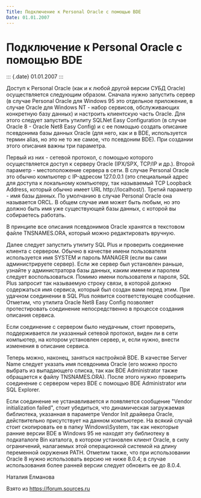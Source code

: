 ```yaml
---
Title: Подключение к Personal Oracle с помощью BDE
Date: 01.01.2007
---
```



Подключение к Personal Oracle с помощью BDE
===========================================

::: {.date}
01.01.2007
:::

Доступ к Personаl Oracle (как и к любой другой версии СУБД Oracle)
осуществляется следующим образом. Сначала нужно запустить сервер (в
случае Personal Oracle для Windows 95 это отдельное приложение, в случае
Oracle для Windows NT - набор сервисов, обслуживающих конкретную базу
данных) и настроить клиентскую часть Oracle. Для этого следует запустить
утилиту SQLNet Easy Configuration (в случае Oracle 8 - Oracle Net8 Easy
Config) и с ее помощью создать описание псевдонима базы данных Oracle
(для него, как и в BDE, используется термин alias, но это не то же
самое, что псевдоним BDE). При создании этого описания важны три
параметра.

Первый из них - сетевой протокол, с помощью которого осуществляется
доступ к серверу Oracle (IPX/SPX, TCP/IP и др.). Второй параметр -
местоположение сервера в сети. В случае Personal Oracle это обычно
компьютер с IP-адресом 127.0.0.1 (это специальный адрес для доступа к
локальному компьютеру, так называемый TCP Loopback Address, который
обычно имеет URL http://localhost/). Третий параметр - имя базы данных.
По умолчанию в случае Personal Oracle она называется ORCL. В общем
случае имя может быть любым, но это должно быть имя уже существующей
базы данных, с которой вы собираетесь работать.

В принципе все описания псевдонимов Oracle хранятся в текстовом файле
TNSNAMES.ORA, который можно редактировать вручную.

Далее следует запустить утилиту SQL Plus и проверить соединение клиента
с сервером. Обычно в качестве имени пользователя используется имя SYSTEM
и пароль MANAGER (если вы сами администрируете сервер). Если же сервер
был установлен раньше, узнайте у администратора базы данных, каким
именем и паролем следует воспользоваться. Помимо имени пользователя и
пароля, SQL Plus запросит так называемую строку связи, в которой должно
содержаться имя сервиса, который был создан вами перед этим. При удачном
соединении в SQL Plus появится соответствующее сообщение. Отметим, что
утилита Oracle Net8 Easy Config позволяет протестировать соединение
непосредственно в процессе создания описания сервиса.

Если соединение с сервером было неудачным, стоит проверить,
поддерживается ли указанный сетевой протокол, виден ли в сети компьютер,
на котором установлен сервер, и, если нужно, внести изменения в описание
сервиса.

Теперь можно, наконец, заняться настройкой BDE. В качестве Server Name
следует указать имя псевдонима Oracle (его можно просто выбрать из
выпадающего списка, так как BDE Administrator также обращается к файлу
TNSNAMES.ORA). После этого нужно проверить соединение с сервером через
BDE с помощью BDE Administrator или SQL Explorer.

Если соединение не устанавливается и появляется сообщение "Vendor
initialization failed", стоит убедиться, что динамическая загружаемая
библиотека, указанная в параметре Vendor Init драйвера Oracle,
действительно присутствует на данном компьютере. На всякий случай стоит
скопировать ее в папку Windows\\System, так как некоторые ранние версии
BDE в Windows 95 не находят эту библиотеку в подкаталоге Bin каталога, в
котором установлен клиент Oracle, в силу ограничений, налагаемых этой
операционной системой на длину переменной окружения PATH. Отметим также,
что при использовании Oracle 8 нужно использовать версию не ниже 8.0.4;
в случае использования более ранней версии следует обновить ее до 8.0.4.

Наталия Елманова

Взято из <https://forum.sources.ru>
